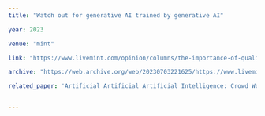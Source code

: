 ```yaml
---
title: "Watch out for generative AI trained by generative AI"

year: 2023

venue: "mint"

link: "https://www.livemint.com/opinion/columns/the-importance-of-quality-control-in-labelling-ai-programs-offshore-workers-and-mturk-gig-workers-vulnerable-to-ai-use-11687886925917.html"

archive: "https://web.archive.org/web/20230703221625/https://www.livemint.com/opinion/columns/the-importance-of-quality-control-in-labelling-ai-programs-offshore-workers-and-mturk-gig-workers-vulnerable-to-ai-use-11687886925917.html"

related_paper: 'Artificial Artificial Artificial Intelligence: Crowd Workers Widely Use Large Language Models for Text Production Tasks'


---
```



